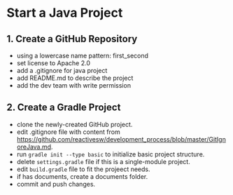 # Start a Java Project

## 1. Create a GitHub Repository

* using a lowercase name pattern: first_second
* set license to Apache 2.0
* add a .gitignore for java project
* add README.md to describe the project
* add the dev team with write permission

## 2. Create a Gradle Project

* clone the newly-created GitHub project.
* edit .gitignore file with content from https://github.com/reactivesw/development_process/blob/master/GitIgnoreJava.md.
* run `gradle init --type basic` to initialize basic project structure.
* delete `settings.gradle` file if this is a single-module project. 
* edit `build.gradle` file to fit the projeect needs. 
* if has documents, create a documents folder.
* commit and push changes.




